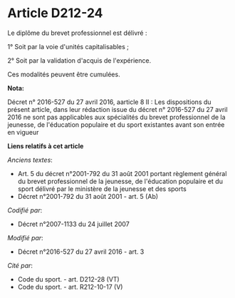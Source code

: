 # Article D212-24

Le diplôme du brevet professionnel est délivré :

1° Soit par la voie d'unités capitalisables ;

2° Soit par la validation d'acquis de l'expérience.

Ces modalités peuvent être cumulées.

**Nota:**

Décret n° 2016-527 du 27 avril 2016, aarticle 8 II : Les dispositions du présent article, dans leur rédaction issue du décret
n° 2016-527 du 27 avril 2016 ne sont pas applicables aux spécialités du brevet professionnel de la jeunesse, de l'éducation
populaire et du sport existantes avant son entrée en vigueur

**Liens relatifs à cet article**

_Anciens textes_:

  - Art. 5 du décret n°2001-792 du 31 août 2001 portant règlement général du brevet professionnel de la jeunesse, de l'éducation populaire et du sport délivré par le ministère de la jeunesse et des sports
  - Décret n°2001-792 du 31 août 2001 - art. 5 (Ab)

_Codifié par_:

  - Décret n°2007-1133 du 24 juillet 2007

_Modifié par_:

  - Décret n°2016-527 du 27 avril 2016 - art. 3

_Cité par_:

  - Code du sport. - art. D212-28 (VT)
  - Code du sport. - art. R212-10-17 (V)
